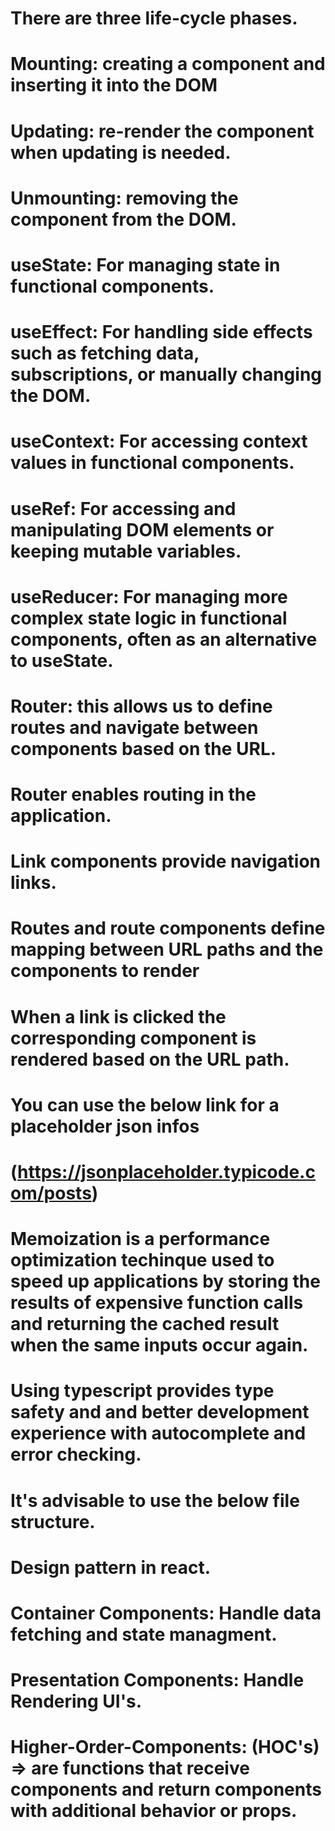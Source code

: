 # There are three life-cycle phases.

# Mounting: creating a component and inserting it into the DOM
# Updating: re-render the component when updating is needed.
# Unmounting: removing the component from the DOM. 

# useState: For managing state in functional components.
# useEffect: For handling side effects such as fetching data, subscriptions, or manually changing the DOM.
# useContext: For accessing context values in functional components.
# useRef: For accessing and manipulating DOM elements or keeping mutable variables.
# useReducer: For managing more complex state logic in functional components, often as an alternative to useState.

# Router: this allows us to define routes and navigate between components based on the URL.

# Router enables routing in the application.
# Link components provide navigation links.
# Routes and route components define mapping between URL paths and the components to render
# When a link is clicked the corresponding component is rendered based on the URL path.

# You can use the below link for a placeholder json infos
# (https://jsonplaceholder.typicode.com/posts)

<!--  useEffect(()=> {
        fetch('https://jsonplaceholder.typicode.com/posts')
        .then(response => response.json())
        .then(data => {
            setData(data);
            setLoading(false)
        })
    }, []); // Empty dependency array means this runs once after the initial render.  -->

# Memoization is a performance optimization techinque used to speed up applications by storing the results of expensive function calls and returning the cached result when the same inputs occur again.

# Using typescript provides type safety and and better development experience with autocomplete and error checking.

# It's advisable to use the below file structure.
<!-- src/
  components/
    Header.js
    Footer.js
  pages/
    Home.js
    About.js
  hooks/
    useFetch.js -->

# Design pattern in react.

# Container Components: Handle data fetching and state managment.
# Presentation Components: Handle Rendering UI's.
# Higher-Order-Components: (HOC's) => are functions that receive components and return components with additional behavior or props.

<!-- . Build Projects
Start building real-world projects to apply what you've learned.
Choose projects of increasing complexity to challenge yourself.
Consider projects like:
To-Do List Application
Blogging Platform
E-commerce Website
Social Media Dashboard
Weather App
2. Explore Advanced React Concepts
Dive deeper into advanced React concepts such as:
Context API for managing global state
Error boundaries for handling errors in components
Portals for rendering children into a different DOM node
Higher-order components (HOCs) and render props for code reusability
Custom hooks for encapsulating reusable logic
React performance optimization techniques
3. Learn State Management
Explore state management libraries like Redux, MobX, or Recoil.
Understand the concepts of state, actions, reducers, and selectors.
Practice integrating state management into your projects for better organization and scalability.
4. Master Routing
Learn client-side routing with libraries like React Router.
Understand nested routes, route parameters, and route guards.
Implement routing in your projects to create multi-page applications with navigation.
5. Study Testing
Learn about testing React components using tools like Jest and React Testing Library.
Practice writing unit tests, integration tests, and end-to-end tests for your React applications.
Aim for high test coverage to ensure the reliability and maintainability of your code.
6. Explore React Ecosystem
Explore popular React libraries and frameworks for specific use cases:
Material-UI for UI components and styling
Formik for building forms with ease
React Query for managing data fetching and caching
Next.js for server-side rendering and static site generation
Gatsby.js for building fast, SEO-friendly static websites
7. Follow Best Practices
Stay updated with React best practices and design patterns.
Read blogs, articles, and documentation to keep improving your skills.
Review code from open-source projects and learn from experienced developers.
8. Contribute to Open Source
Contribute to React-related open-source projects on GitHub.
Fix bugs, add features, or improve documentation to gain practical experience and collaborate with the community.
Participate in discussions and seek feedback on your contributions.
9. Join Communities
Join online communities like Reddit, Stack Overflow, or Discord servers dedicated to React.
Engage with other developers, ask questions, and share your knowledge and experiences.
Attend React meetups, workshops, and conferences to network and stay updated with industry trends.
10. Continuous Learning
React and web development are continuously evolving fields.
Stay curious and keep learning new technologies, tools, and techniques to stay ahead in your career.
Experiment with new ideas, prototypes, and side projects to broaden your skill set. -->